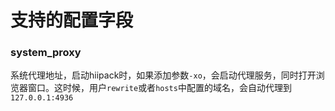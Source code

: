 # 支持的配置字段

### system_proxy

系统代理地址，启动hiipack时，如果添加参数`-xo`，会启动代理服务，同时打开浏览器窗口。这时候，用户`rewrite`或者`hosts`中配置的域名，会自动代理到`127.0.0.1:4936`